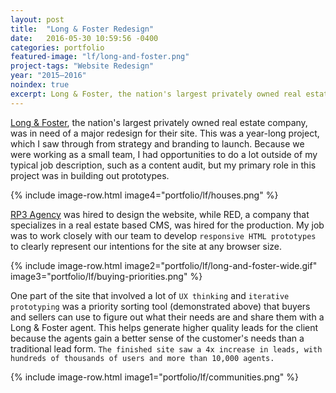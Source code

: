 ```yaml
---
layout: post
title:  "Long & Foster Redesign"
date:   2016-05-30 10:59:56 -0400
categories: portfolio
featured-image: "lf/long-and-foster.png"
project-tags: "Website Redesign"
year: "2015–2016"
noindex: true
excerpt: Long & Foster, the nation's largest privately owned real estate company, was in need of a major redesign for their site. My primary role in this project was in building out prototypes.
---
```


[Long & Foster](http://www.longandfoster.com/), the nation's largest privately owned real estate company, was in need of a major redesign for their site. This was a year-long project, which I saw through from strategy and branding to launch. Because we were working as a small team, I had opportunities to do a lot outside of my typical job description, such as a content audit, but my primary role in this project was in building out prototypes.

{% include image-row.html image4="portfolio/lf/houses.png" %}

[RP3 Agency](https://rp3agency.com/) was hired to design the website, while RED, a company that specializes in a real estate based CMS, was hired for the production. My job was to work closely with our team to develop `responsive HTML prototypes` to clearly represent our intentions for the site at any browser size.

{% include image-row.html image2="portfolio/lf/long-and-foster-wide.gif" image3="portfolio/lf/buying-priorities.png" %}

One part of the site that involved a lot of `UX thinking` and `iterative prototyping` was a priority sorting tool (demonstrated above) that buyers and sellers can use to figure out what their needs are and share them with a Long & Foster agent. This helps generate higher quality leads for the client because the agents gain a better sense of the customer's needs than a traditional lead form. `The finished site saw a 4x increase in leads, with hundreds of thousands of users and more than 10,000 agents.`

{% include image-row.html image1="portfolio/lf/communities.png" %}
